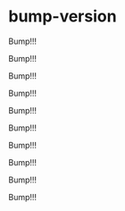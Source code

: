 # bump-version


Bump!!!

Bump!!!

Bump!!!

Bump!!!

Bump!!!

Bump!!!

Bump!!!

Bump!!!

Bump!!!

Bump!!!

